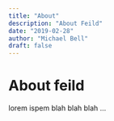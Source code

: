 ```yaml
---
title: "About"
description: "About Feild"
date: "2019-02-28"
author: "Michael Bell"
draft: false
---
```



# About feild

lorem ispem blah blah blah ...